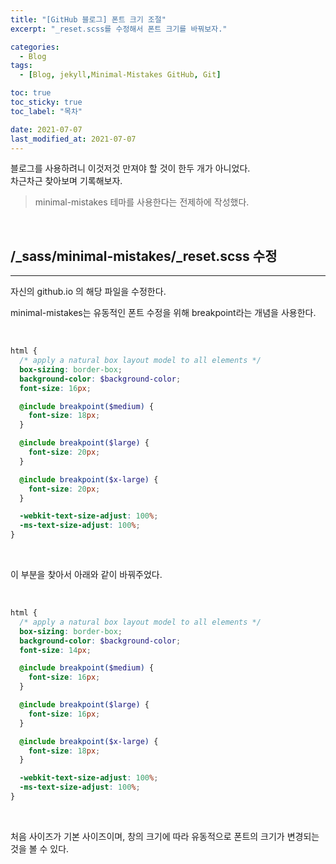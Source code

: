 ```yaml
---
title: "[GitHub 블로그] 폰트 크기 조절"
excerpt: "_reset.scss를 수정해서 폰트 크기를 바꿔보자."

categories:
  - Blog
tags:
  - [Blog, jekyll,Minimal-Mistakes GitHub, Git]

toc: true
toc_sticky: true
toc_label: "목차"

date: 2021-07-07
last_modified_at: 2021-07-07
---
```


블로그를 사용하려니 이것저것 만져야 할 것이 한두 개가 아니었다.   
차근차근 찾아보며 기록해보자.

> minimal-mistakes 테마를 사용한다는 전제하에 작성했다.

<br/>

## /_sass/minimal-mistakes/_reset.scss 수정

___

자신의 github.io 의 해당 파일을 수정한다.

minimal-mistakes는 유동적인 폰트 수정을 위해 breakpoint라는 개념을 사용한다.

<br/>

```scss
html {
  /* apply a natural box layout model to all elements */
  box-sizing: border-box;
  background-color: $background-color;
  font-size: 16px;

  @include breakpoint($medium) {
    font-size: 18px;
  }

  @include breakpoint($large) {
    font-size: 20px;
  }

  @include breakpoint($x-large) {
    font-size: 20px;
  }

  -webkit-text-size-adjust: 100%;
  -ms-text-size-adjust: 100%;
}
```
<br/>

이 부분을 찾아서 아래와 같이 바꿔주었다.

<br/>

```scss
html {
  /* apply a natural box layout model to all elements */
  box-sizing: border-box;
  background-color: $background-color;
  font-size: 14px;

  @include breakpoint($medium) {
    font-size: 16px;
  }

  @include breakpoint($large) {
    font-size: 16px;
  }

  @include breakpoint($x-large) {
    font-size: 18px;
  }

  -webkit-text-size-adjust: 100%;
  -ms-text-size-adjust: 100%;
}
```

<br/>

처음 사이즈가 기본 사이즈이며, 창의 크기에 따라 유동적으로 폰트의 크기가 변경되는 것을 볼 수 있다.